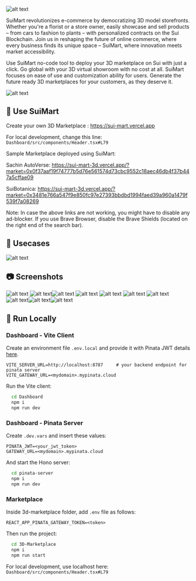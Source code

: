 ![alt text](images/banner.png)

SuiMart revolutionizes e-commerce by democratizing 3D model storefronts. Whether you're a florist or a store owner, easily showcase and sell products – from cars to fashion to plants – with personalized contracts on the Sui Blockchain. Join us in reshaping the future of online commerce, where every business finds its unique space – SuiMart, where innovation meets market accessibility.

Use SuiMart no-code tool to deploy your 3D marketplace on Sui with just a click. Go global with your 3D virtual showroom with no cost at all. SuiMart focuses on ease of use and customization ability for users. Generate the future ready 3D marketplaces for your customers, as they deserve it.

 ![alt text](images/cs.png)

## 🏪 Use SuiMart  

Create your own 3D Marketplace : https://sui-mart.vercel.app

For local development, change this line: `Dashboard/src/components/Header.tsx#L79`

Sample Marketplace deployed using SuiMart:

Sachin AutoVerse:
https://sui-mart-3d.vercel.app/?market=0x0f37aaf19f74777b5d76e561574d73cbc9552c18aec46db4f37b447a5cffae09

SuiBotanica:
https://sui-mart-3d.vercel.app/?market=0x3481e766a547f9e850fc97e27393bbdbd1994faed39a960a1479f539f7a08269


Note: In case the above links are not working, you might have to disable any ad-blocker. If you use Brave Browser, disable the Brave Shields (located on the right end of the search bar).

## 👾 Usecases

![alt text](images/ta.png)

## 📷 Screenshots

![alt text](images/ss11.png) ![alt text](images/ss1.png)![alt text](images/ss3.png) ![alt text](images/ss4.png) ![alt text](images/ss5.png) ![alt text](images/ss6.png) ![alt text](images/ss7.png) ![alt text](images/ss8.png)![alt text](images/ss9.png)![alt text](images/ss10.png)


## 🚀 Run Locally

### Dashboard - Vite Client

Create an environment file `.env.local` and provide it with Pinata JWT details [here](https://docs.pinata.cloud/frameworks/react#start-up-react-project).


```
VITE_SERVER_URL=http://localhost:8787     # your backend endpoint for pinata server
VITE_GATEWAY_URL=<mydomain>.mypinata.cloud
```

Run the Vite client:

```bash
  cd Dashboard
  npm i
  npm run dev
```

### Dashboard - Pinata Server

Create `.dev.vars` and insert these values:

```
PINATA_JWT=<your_jwt_token>
GATEWAY_URL=<mydomain>.mypinata.cloud
```

And start the Hono server:
```bash
  cd pinata-server
  npm i
  npm run dev
```

### Marketplace

Inside 3d-marketplace folder, add `.env` file as follows:

```
REACT_APP_PINATA_GATEWAY_TOKEN=<token>
```

Then run the project:

```bash
  cd 3D-Marketplace
  npm i
  npm run start
```

For local development, use localhost here: `Dashboard/src/components/Header.tsx#L79`

